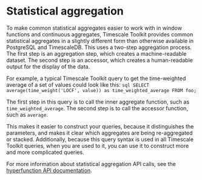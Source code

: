 # Statistical aggregation
To make common statistical aggregates easier to work with in window functions
and continuous aggregates, Timescale Toolkit provides common statistical
aggregates in a slightly different form than otherwise available in PostgreSQL
and TimescaleDB. This uses a two-step aggregation process. The first step is an
aggregation step, which creates a machine-readable dataset. The second step is
an accessor, which creates a human-readable output for the display of the data.

For example, a typical Timescale Toolkit query to get the time-weighted
average of a set of values could look like this: ```sql SELECT
average(time_weight('LOCF', value)) as time_weighted_average FROM foo; ```

The first step in this query is to call the inner aggregate function, such as
`time_weighted_average`. The second step is to call the accessor function, such
as `average`.

This makes it easier to construct your queries, because it distinguishes the
parameters, and makes it clear which aggregates are being re-aggregated or
stacked. Additionally, because this query syntax is used in all Timescale
Toolkit queries, when you are used to it, you can use it to construct more and
more complicated queries.


For more information about statistical aggregation API calls, see the [hyperfunction API documentation][hyperfunctions-api-stats-agg].


[hyperfunctions-api-stats-agg]: /api/:currentVersion:/hyperfunctions/stats_aggs/
